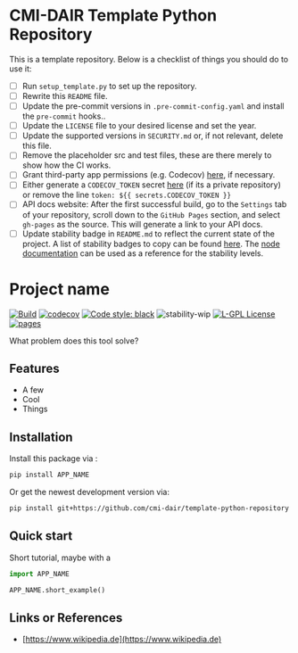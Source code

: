 # CMI-DAIR Template Python Repository

This is a template repository. Below is a checklist of things you should do to use it:

- [ ] Run `setup_template.py` to set up the repository.
- [ ] Rewrite this `README` file.
- [ ] Update the pre-commit versions in `.pre-commit-config.yaml` and install the `pre-commit` hooks..
- [ ] Update the `LICENSE` file to your desired license and set the year.
- [ ] Update the supported versions in `SECURITY.md` or, if not relevant, delete this file.
- [ ] Remove the placeholder src and test files, these are there merely to show how the CI works.
- [ ] Grant third-party app permissions (e.g. Codecov) [here](https://github.com/organizations/cmi-dair/settings/installations), if necessary.
- [ ] Either generate a `CODECOV_TOKEN` secret [here](https://github.com/cmi-dair/flowdump/blob/main/.github/workflows/python_tests.yaml) (if its a private repository) or remove the line `token: ${{ secrets.CODECOV_TOKEN }}`
- [ ] API docs website: After the first successful build, go to the `Settings` tab of your repository, scroll down to the `GitHub Pages` section, and select `gh-pages` as the source. This will generate a link to your API docs.
- [ ] Update stability badge in `README.md` to reflect the current state of the project. A list of stability badges to copy can be found [here](https://github.com/orangemug/stability-badges). The [node documentation](https://nodejs.org/docs/latest-v20.x/api/documentation.html#documentation_stability_index) can be used as a reference for the stability levels.

# Project name

[![Build](https://github.com/cmi-dair/template-python-repository/actions/workflows/test.yaml/badge.svg?branch=main)](https://github.com/cmi-dair/template-python-repository/actions/workflows/test.yaml?query=branch%3Amain)
[![codecov](https://codecov.io/gh/cmi-dair/template-python-repository/branch/main/graph/badge.svg?token=22HWWFWPW5)](https://codecov.io/gh/cmi-dair/template-python-repository)
[![Code style: black](https://img.shields.io/badge/code%20style-black-000000.svg)](https://github.com/psf/black)
![stability-wip](https://img.shields.io/badge/stability-work_in_progress-lightgrey.svg)
[![L-GPL License](https://img.shields.io/badge/license-L--GPL-blue.svg)](https://github.com/cmi-dair/template-python-repository/blob/main/LICENSE)
[![pages](https://img.shields.io/badge/api-docs-blue)](https://cmi-dair.github.io/template-python-repository)

What problem does this tool solve?

## Features

- A few
- Cool
- Things

## Installation

Install this package via :

```sh
pip install APP_NAME
```

Or get the newest development version via:

```sh
pip install git+https://github.com/cmi-dair/template-python-repository
```

## Quick start

Short tutorial, maybe with a

```Python
import APP_NAME

APP_NAME.short_example()
```

## Links or References

- [https://www.wikipedia.de](https://www.wikipedia.de)
